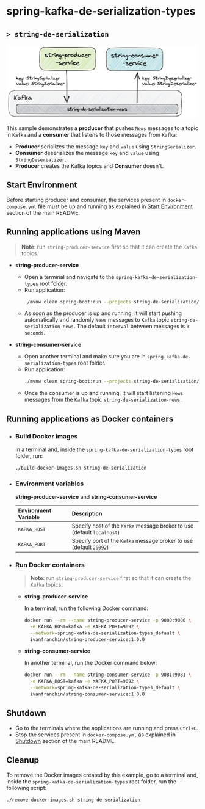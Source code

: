 # spring-kafka-de-serialization-types
## `> string-de-serialization`

![string-de-serialization](../documentation/string-de-serialization.jpeg)

This sample demonstrates a **producer** that pushes `News` messages to a topic in `Kafka` and a **consumer** that listens to those messages from `Kafka`:
- **Producer** serializes the message `key` and `value` using `StringSerializer`.
- **Consumer** deserializes the message `key` and `value` using `StringDeserializer`.
- **Producer** creates the Kafka topics and **Consumer** doesn't.

## Start Environment

Before starting producer and consumer, the services present in `docker-compose.yml` file must be up and running as explained in [Start Environment](https://github.com/ivangfr/spring-kafka-de-serialization-types#start-environment) section of the main README.

## Running applications using Maven

> **Note**: run `string-producer-service` first so that it can create the `Kafka` topics.

- **string-producer-service**

  - Open a terminal and navigate to the `spring-kafka-de-serialization-types` root folder.
  - Run application:
    ```bash
    ./mvnw clean spring-boot:run --projects string-de-serialization/string-producer-service
    ```
  - As soon as the producer is up and running, it will start pushing automatically and randomly `News` messages to `Kafka` topic `string-de-serialization-news`. The default `interval` between messages is `3 seconds`.

- **string-consumer-service**

  - Open another terminal and make sure you are in `spring-kafka-de-serialization-types` root folder.
  - Run application:
    ```bash
    ./mvnw clean spring-boot:run --projects string-de-serialization/string-consumer-service
    ```
  - Once the consumer is up and running, it will start listening `News` messages from the `Kafka` topic `string-de-serialization-news`.

## Running applications as Docker containers

- ### Build Docker images
  
  In a terminal and, inside the `spring-kafka-de-serialization-types` root folder, run:
  ```bash
  ./build-docker-images.sh string-de-serialization
  ```

- ### Environment variables

  **string-producer-service** and **string-consumer-service**
  
  | Environment Variable | Description                                                             |
  |----------------------|-------------------------------------------------------------------------|
  | `KAFKA_HOST`         | Specify host of the `Kafka` message broker to use (default `localhost`) |
  | `KAFKA_PORT`         | Specify port of the `Kafka` message broker to use (default `29092`)     |

- ### Run Docker containers

  > **Note**: run `string-producer-service` first so that it can create the `Kafka` topics.

  - **string-producer-service**
    
    In a terminal, run the following Docker command:
    ```bash
    docker run --rm --name string-producer-service -p 9080:9080 \
      -e KAFKA_HOST=kafka -e KAFKA_PORT=9092 \
      --network=spring-kafka-de-serialization-types_default \
      ivanfranchin/string-producer-service:1.0.0
    ```

  - **string-consumer-service**
    
    In another terminal, run the Docker command below:
    ```bash
    docker run --rm --name string-consumer-service -p 9081:9081 \
      -e KAFKA_HOST=kafka -e KAFKA_PORT=9092 \
      --network=spring-kafka-de-serialization-types_default \
      ivanfranchin/string-consumer-service:1.0.0
    ```

## Shutdown

- Go to the terminals where the applications are running and press `Ctrl+C`.
- Stop the services present in `docker-compose.yml` as explained in [Shutdown](https://github.com/ivangfr/spring-kafka-de-serialization-types#shutdown) section of the main README.

## Cleanup

To remove the Docker images created by this example, go to a terminal and, inside the `spring-kafka-de-serialization-types` root folder, run the following script:
```bash
./remove-docker-images.sh string-de-serialization
```
